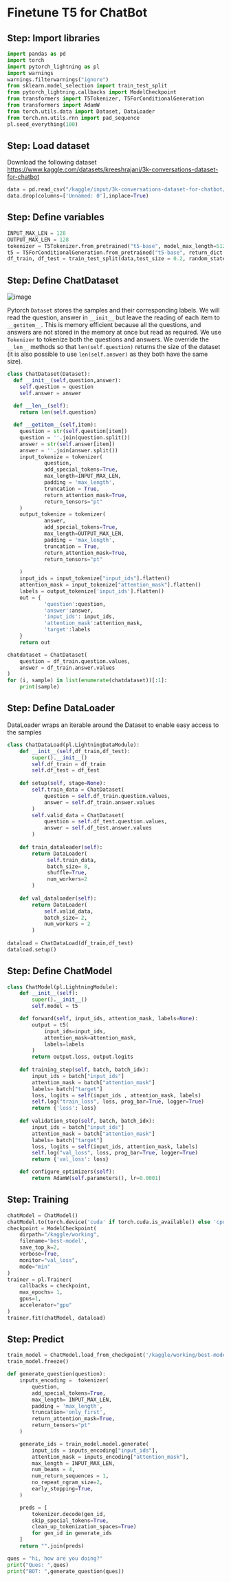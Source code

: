 # Finetune T5 for ChatBot

## Step: Import libraries
```python
import pandas as pd
import torch
import pytorch_lightning as pl
import warnings
warnings.filterwarnings("ignore")
from sklearn.model_selection import train_test_split
from pytorch_lightning.callbacks import ModelCheckpoint
from transformers import T5Tokenizer, T5ForConditionalGeneration  
from transformers import AdamW
from torch.utils.data import Dataset, DataLoader
from torch.nn.utils.rnn import pad_sequence
pl.seed_everything(100)
```

## Step: Load dataset
Download the following dataset https://www.kaggle.com/datasets/kreeshrajani/3k-conversations-dataset-for-chatbot

```python
data = pd.read_csv("/kaggle/input/3k-conversations-dataset-for-chatbot/Conversation.csv")
data.drop(columns=['Unnamed: 0'],inplace=True)
```

## Step: Define variables
```python
INPUT_MAX_LEN = 128 
OUTPUT_MAX_LEN = 128 
tokenizer = T5Tokenizer.from_pretrained("t5-base", model_max_length=512)
t5 = T5ForConditionalGeneration.from_pretrained("t5-base", return_dict = True)
df_train, df_test = train_test_split(data,test_size = 0.2, random_state=100)
```

## Step: Define ChatDataset

![image](https://github.com/hughiephan/DPL/assets/16631121/a864171f-3d49-4edb-8ba8-21a676adb585)

Pytorch `Dataset` stores the samples and their corresponding labels. We will read the question, answer in `__init__` but leave the reading of each item to `__getitem__`. This is memory efficient because all the questions, and answers are not stored in the memory at once but read as required. We use `Tokenizer` to tokenize both the questions and answers. We override the `__len__` methods  so that `len(self.question)` returns the size of the dataset (it is also possible to use `len(self.answer)` as they both have the same size).

```python
class ChatDataset(Dataset):
  def __init__(self,question,answer):   
    self.question = question
    self.answer = answer
  
  def __len__(self):
    return len(self.question)

  def __getitem__(self,item):
    question = str(self.question[item])
    question = ''.join(question.split())
    answer = str(self.answer[item])
    answer = ''.join(answer.split())
    input_tokenize = tokenizer(      
            question,
            add_special_tokens=True,
            max_length=INPUT_MAX_LEN,
            padding = 'max_length',
            truncation = True,
            return_attention_mask=True,
            return_tensors="pt"
    )
    output_tokenize = tokenizer(
            answer,
            add_special_tokens=True,
            max_length=OUTPUT_MAX_LEN,
            padding = 'max_length',
            truncation = True,
            return_attention_mask=True,
            return_tensors="pt"
            
    )
    input_ids = input_tokenize["input_ids"].flatten()
    attention_mask = input_tokenize["attention_mask"].flatten()
    labels = output_tokenize['input_ids'].flatten()
    out = {
            'question':question,      
            'answer':answer,
            'input_ids': input_ids,
            'attention_mask':attention_mask,
            'target':labels
    } 
    return out      

chatdataset = ChatDataset(            
    question = df_train.question.values,
    answer = df_train.answer.values
)
for (i, sample) in list(enumerate(chatdataset))[:1]:
    print(sample)
```

## Step: Define DataLoader

DataLoader wraps an iterable around the Dataset to enable easy access to the samples

```python
class ChatDataLoad(pl.LightningDataModule):
    def __init__(self,df_train,df_test):
        super().__init__()
        self.df_train = df_train
        self.df_test = df_test
    
    def setup(self, stage=None):
        self.train_data = ChatDataset(
            question = self.df_train.question.values,
            answer = self.df_train.answer.values
        )
        self.valid_data = ChatDataset(
            question = self.df_test.question.values,
            answer = self.df_test.answer.values
        )
        
    def train_dataloader(self):
        return DataLoader(
             self.train_data,
             batch_size= 8,
             shuffle=True, 
             num_workers=2
        )
    
    def val_dataloader(self):
        return DataLoader(
            self.valid_data,
            batch_size= 2,
            num_workers = 2
        )
    
dataload = ChatDataLoad(df_train,df_test)
dataload.setup()
```

## Step: Define ChatModel
```python
class ChatModel(pl.LightningModule):
    def __init__(self):
        super().__init__()
        self.model = t5

    def forward(self, input_ids, attention_mask, labels=None):
        output = t5(
            input_ids=input_ids, 
            attention_mask=attention_mask, 
            labels=labels
        )
        return output.loss, output.logits
    
    def training_step(self, batch, batch_idx):
        input_ids = batch["input_ids"]
        attention_mask = batch["attention_mask"]
        labels= batch["target"]
        loss, logits = self(input_ids , attention_mask, labels)
        self.log("train_loss", loss, prog_bar=True, logger=True)
        return {'loss': loss}
    
    def validation_step(self, batch, batch_idx):
        input_ids = batch["input_ids"]
        attention_mask = batch["attention_mask"]
        labels= batch["target"]
        loss, logits = self(input_ids, attention_mask, labels)
        self.log("val_loss", loss, prog_bar=True, logger=True)
        return {'val_loss': loss}

    def configure_optimizers(self):
        return AdamW(self.parameters(), lr=0.0001)
```

## Step: Training
```python
chatModel = ChatModel()
chatModel.to(torch.device('cuda' if torch.cuda.is_available() else 'cpu'))
checkpoint = ModelCheckpoint(
    dirpath="/kaggle/working",
    filename='best-model',
    save_top_k=2,
    verbose=True,
    monitor="val_loss",
    mode="min"
)
trainer = pl.Trainer(
    callbacks = checkpoint,
    max_epochs= 1,
    gpus=1,
    accelerator="gpu"
)
trainer.fit(chatModel, dataload)
```

## Step: Predict
```python
train_model = ChatModel.load_from_checkpoint('/kaggle/working/best-model.ckpt')
train_model.freeze()

def generate_question(question):
    inputs_encoding =  tokenizer(
        question,
        add_special_tokens=True,
        max_length= INPUT_MAX_LEN,
        padding = 'max_length',
        truncation='only_first',
        return_attention_mask=True,
        return_tensors="pt"
    )

    generate_ids = train_model.model.generate(
        input_ids = inputs_encoding["input_ids"],
        attention_mask = inputs_encoding["attention_mask"],
        max_length = INPUT_MAX_LEN,
        num_beams = 4,
        num_return_sequences = 1,
        no_repeat_ngram_size=2,
        early_stopping=True,
    )

    preds = [
        tokenizer.decode(gen_id,
        skip_special_tokens=True, 
        clean_up_tokenization_spaces=True)
        for gen_id in generate_ids
    ]
    return "".join(preds)

ques = "hi, how are you doing?"
print("Ques: ",ques)
print("BOT: ",generate_question(ques))
```
